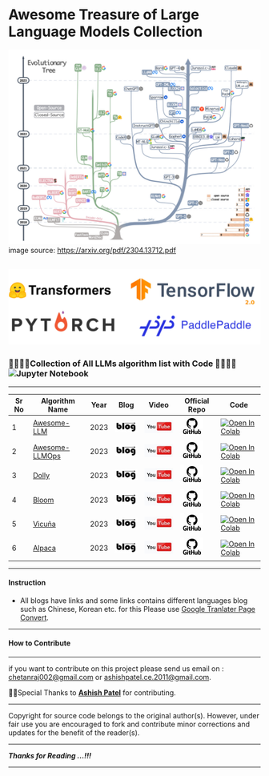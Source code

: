 # Awesome Treasure of Large Language Models Collection

![](https://github.com/chicks2014/Treasure_of_LLM/blob/d210e63a760dd8fc105ea2846f3f4c759cf0bfb6/main_poster.jpg)
image source: https://arxiv.org/pdf/2304.13712.pdf

![fw.jpg](https://github.com/chicks2014/Treasure_of_LLM/blob/main/images/fw.jpg?raw=true)
---

###  🧑‍💻👩‍💻Collection of All LLMs algorithm list with Code 🧑‍💻👩‍💻![Jupyter Notebook](https://img.shields.io/badge/jupyter-%23FA0F00.svg?style=for-the-badge&logo=jupyter&logoColor=white)

---

| Sr No | Algorithm Name                                               | Year | Blog                                                         | Video                                                        | Official Repo                                                | Code                                                         |
| ----- | ------------------------------------------------------------ | ---- | ------------------------------------------------------------ | ------------------------------------------------------------ | ------------------------------------------------------------ | ------------------------------------------------------------ |
| 1     | [Awesome-LLM](https://github.com/Hannibal046/Awesome-LLM)             | 2023 | [![](https://raw.githubusercontent.com/chicks2014/Treasure_of_LLM/main/images/b1.jpg)](https://bit.ly/3rYanJk) | [![Youtube](https://raw.githubusercontent.com/chicks2014/Treasure_of_LLM/main/images/yt1.jpg)](https://youtu.be/6MI0f6YjJIk) | [![](https://raw.githubusercontent.com/chicks2014/Treasure_of_LLM/main/images/git.jpg)](https://github.com/Hannibal046/Awesome-LLM) | [![Open In Colab](https://colab.research.google.com/assets/colab-badge.svg)](https://colab.research.google.com/github/EleutherAI/GPTNeo/blob/master/GPTNeo_example_notebook.ipynb) |
| 2     | [Awesome-LLMOps](https://github.com/tensorchord/Awesome-LLMOps)            | 2023 | [![](https://raw.githubusercontent.com/chicks2014/Treasure_of_LLM/main/images/b1.jpg)](https://bit.ly/3DNsrIp) | [![Youtube](https://raw.githubusercontent.com/chicks2014/Treasure_of_LLM/main/images/yt1.jpg)](https://youtu.be/iDulhoQ2pro) | [![](https://raw.githubusercontent.com/chicks2014/Treasure_of_LLM/main/images/git.jpg)](https://github.com/tensorchord/Awesome-LLMOps) | [![Open In Colab](https://colab.research.google.com/assets/colab-badge.svg)](https://colab.research.google.com/github/bentrevett/pytorch-seq2seq/blob/master/6%20-%20Attention%20is%20All%20You%20Need.ipynb) |
| 3     | [Dolly](https://github.com/databrickslabs/dolly)            | 2023 | [![](https://raw.githubusercontent.com/chicks2014/Treasure_of_LLM/main/images/b1.jpg)](https://www.databricks.com/blog/2023/03/24/hello-dolly-democratizing-magic-chatgpt-open-models.html) | [![Youtube](https://raw.githubusercontent.com/chicks2014/Treasure_of_LLM/main/images/yt1.jpg)](https://www.youtube.com/watch?v=GpWqjNf0SCM) | [![](https://raw.githubusercontent.com/chicks2014/Treasure_of_LLM/main/images/git.jpg)](https://github.com/databrickslabs/dolly) | [![Open In Colab](https://colab.research.google.com/assets/colab-badge.svg)](https://colab.research.google.com/github/bentrevett/pytorch-seq2seq/blob/master/6%20-%20Attention%20is%20All%20You%20Need.ipynb) |
| 4     | [Bloom](https://github.com/huggingface/transformers-bloom-inference)            | 2023 | [![](https://raw.githubusercontent.com/chicks2014/Treasure_of_LLM/main/images/b1.jpg)](https://github.com/huggingface/blog/blob/main/bloom-inference-pytorch-scripts.md) | [![Youtube](https://raw.githubusercontent.com/chicks2014/Treasure_of_LLM/main/images/yt1.jpg)](https://www.youtube.com/watch?v=ZHx0TsYB3ac) | [![](https://raw.githubusercontent.com/chicks2014/Treasure_of_LLM/main/images/git.jpg)](https://github.com/huggingface/transformers-bloom-inference) | [![Open In Colab](https://colab.research.google.com/assets/colab-badge.svg)](https://colab.research.google.com/github/bentrevett/pytorch-seq2seq/blob/master/6%20-%20Attention%20is%20All%20You%20Need.ipynb) |
| 5     | [Vicuña](https://github.com/eddieali/Vicuna-AI-LLM)            | 2023 | [![](https://raw.githubusercontent.com/chicks2014/Treasure_of_LLM/main/images/b1.jpg)](https://lmsys.org/blog/2023-03-30-vicuna/) | [![Youtube](https://raw.githubusercontent.com/chicks2014/Treasure_of_LLM/main/images/yt1.jpg)](https://www.youtube.com/watch?v=ZHx0TsYB3ac) | [![](https://raw.githubusercontent.com/chicks2014/Treasure_of_LLM/main/images/git.jpg)](https://lmsys.org/blog/2023-03-30-vicuna/) | [![Open In Colab](https://colab.research.google.com/assets/colab-badge.svg)](https://colab.research.google.com/github/bentrevett/pytorch-seq2seq/blob/master/6%20-%20Attention%20is%20All%20You%20Need.ipynb) |
| 6     | [Alpaca](https://github.com/tatsu-lab/stanford_alpaca)            | 2023 | [![](https://raw.githubusercontent.com/chicks2014/Treasure_of_LLM/main/images/b1.jpg)](https://crfm.stanford.edu/2023/03/13/alpaca.html) | [![Youtube](https://raw.githubusercontent.com/chicks2014/Treasure_of_LLM/main/images/yt1.jpg)](https://youtu.be/D-clHgmaKKU) | [![](https://raw.githubusercontent.com/chicks2014/Treasure_of_LLM/main/images/git.jpg)](https://github.com/tatsu-lab/stanford_alpaca) | [![Open In Colab](https://colab.research.google.com/assets/colab-badge.svg)](https://colab.research.google.com/github/bentrevett/pytorch-seq2seq/blob/master/6%20-%20Attention%20is%20All%20You%20Need.ipynb) |
---

#### Instruction

* All blogs have links and some links contains different languages blog such as Chinese, Korean etc. for this Please use [Google Tranlater Page Convert](https://chrome.google.com/webstore/detail/google-translate/aapbdbdomjkkjkaonfhkkikfgjllcleb?hl=en).

---

#### How to Contribute

---

if you want to contribute on this project please send us email on : chetanraj002@gmail.com or ashishpatel.ce.2011@gmail.com. 

🙏🙏Special Thanks to [**Ashish Patel**](https://github.com/ashishpatel26) for contributing.

---

Copyright for source code belongs to the original author(s). However, under fair use you are encouraged to fork and contribute minor corrections and updates for the benefit of the reader(s).

---

**_Thanks for  Reading ...!!!_**

---
